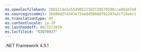```yaml
---
ms.openlocfilehash: 28b5114e1a55d905213b5f20579298cce0dab7e0
ms.sourcegitcommit: 1bb00d2f4343e73ae8d58668f02297a3cf10a4c1
ms.translationtype: HT
ms.contentlocale: ja-JP
ms.lasthandoff: 06/15/2019
ms.locfileid: "63870937"
---
```

.NET Framework 4.5.1